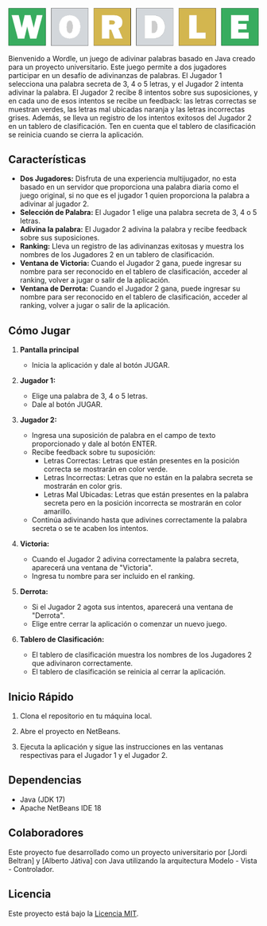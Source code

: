 ![Wordle](assets/WORDLE2.png)

Bienvenido a Wordle, un juego de adivinar palabras basado en Java creado para un proyecto universitario. 
Este juego permite a dos jugadores participar en un desafío de adivinanzas de palabras. El Jugador 1 selecciona una palabra secreta de 3, 4 o 5 letras, y el Jugador 2 intenta adivinar la palabra. 
El Jugador 2 recibe 8 intentos sobre sus suposiciones, y en cada uno de esos intentos se recibe un feedback: las letras correctas se muestran verdes, las letras mal ubicadas naranja y las letras incorrectas grises. 
Además, se lleva un registro de los intentos exitosos del Jugador 2 en un tablero de clasificación. Ten en cuenta que el tablero de clasificación se reinicia cuando se cierra la aplicación.

## Características

- **Dos Jugadores:** Disfruta de una experiencia multijugador, no esta basado en un servidor que proporciona una palabra diaria como el juego original, si no que es el jugador 1 quien proporciona la palabra a adivinar al jugador 2.
- **Selección de Palabra:** El Jugador 1 elige una palabra secreta de 3, 4 o 5 letras.
- **Adivina la palabra:** El Jugador 2 adivina la palabra y recibe feedback sobre sus suposiciones.
- **Ranking:** Lleva un registro de las adivinanzas exitosas y muestra los nombres de los Jugadores 2 en un tablero de clasificación.
- **Ventana de Victoria:** Cuando el Jugador 2 gana, puede ingresar su nombre para ser reconocido en el tablero de clasificación, acceder al ranking, volver a jugar o salir de la aplicación.
- **Ventana de Derrota:** Cuando el Jugador 2 gana, puede ingresar su nombre para ser reconocido en el tablero de clasificación, acceder al ranking, volver a jugar o salir de la aplicación.

## Cómo Jugar

1. **Pantalla principal**
   - Inicia la aplicación y dale al botón JUGAR.
     
2. **Jugador 1:**
   - Elige una palabra de 3, 4 o 5 letras.
   - Dale al botón JUGAR.
     
3. **Jugador 2:**
   - Ingresa una suposición de palabra en el campo de texto proporcionado y dale al botón ENTER.
   - Recibe feedback sobre tu suposición:
     - Letras Correctas: Letras que están presentes en la posición correcta se mostrarán en color verde.
     - Letras Incorrectas: Letras que no están en la palabra secreta se mostrarán en color gris.
     - Letras Mal Ubicadas: Letras que están presentes en la palabra secreta pero en la posición incorrecta se mostrarán en color amarillo.
   - Continúa adivinando hasta que adivines correctamente la palabra secreta o se te acaben los intentos.
   
4. **Victoria:**
   - Cuando el Jugador 2 adivina correctamente la palabra secreta, aparecerá una ventana de "Victoria".
   - Ingresa tu nombre para ser incluido en el ranking.
   
5. **Derrota:**
   - Si el Jugador 2 agota sus intentos, aparecerá una ventana de "Derrota".
   - Elige entre cerrar la aplicación o comenzar un nuevo juego.
   
6. **Tablero de Clasificación:**
   - El tablero de clasificación muestra los nombres de los Jugadores 2 que adivinaron correctamente.
   - El tablero de clasificación se reinicia al cerrar la aplicación.

## Inicio Rápido

1. Clona el repositorio en tu máquina local.

2. Abre el proyecto en NetBeans.

3. Ejecuta la aplicación y sigue las instrucciones en las ventanas respectivas para el Jugador 1 y el Jugador 2.

## Dependencias

- Java (JDK 17)
- Apache NetBeans IDE 18

## Colaboradores

Este proyecto fue desarrollado como un proyecto universitario por [Jordi Beltran] y [Alberto Játiva] con Java utilizando la arquitectura Modelo - Vista - Controlador.

## Licencia

Este proyecto está bajo la [Licencia MIT](LICENSE).
